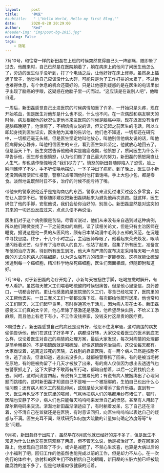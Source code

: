 ```yaml
---
layout:     post
title:      "神医"
#subtitle:   " \"Hello World, Hello my first Blog\""
date:       2020-8-28 20:29:00
author:     "Red"
#header-img: "img/post-bg-2015.jpg"
catalog: False
tags:
    - 随笔
---
```



 7月10号，和往常一样的新田磊在上班的时候突然觉得自己头一阵剧痛，随即晕了过去，他醒来时，自己已然是在医院躺着了，躺在病床上的他问了问医生他怎么了，旁边的医生似乎没听到，打了个电话之后，让他好好在床上修养。虽然身上插满了管子，他觉得自己应该没什么大碍，可能只是为了工作打拼的太累了，不过他也难得休息，有个休息的机会还蛮好的，只是让他感到疑惑的是在医生的电话里似乎出现了脑癌的字眼，这疑惑在他脑子里一闪而过。“这应该是在说别人吧”，他暗自道。

  一周后，新田磊感觉自己比进医院的时候病情加重了许多，一开始只是头疼，现在开始咳血，但是医生对他却是什么也不说，什么也不问。在一次偶然和病友聊天的时候，病友根据他的状况认定他本来进医院的时候是脑癌中期，现在迟迟没有治疗是脑癌晚期了。他惊愕了，不相信病友说的话，但又记起之前医生的电话，所以立即起身找到医生证实，医生勉为其难的告诉他，他们也不知道，一切都还在研究中，一切都还毫无头绪，但是医生坚定地叫他放心，叫他别信他病友说的话，叫他回病房安心静养，叫他相信医生的专业，看到医生如此坚定，他就放心地回去了。但是当天下午，医生突然告诉他他确实是脑癌晚期，他愤怒了，质问医生为什么不早告诉他，医生却也很愤怒，认为他们做了自己最大的努力，新田磊的愤怒简直让人生气，却也装作惭愧地说:”我们尽力了”。愤怒的新田磊随即陷入了恐慌，脸上瞬间憔悴了不少，手不听使唤地摆动，一下子冲出了病房。到了晚上，医生见小新还没回病房便赶忙报警，警察12点带回他时他打着饱嗝，手上大包小包，都是零食。淡然地说既然时日不多，治疗的时候不能亏待了嘴。

  带他来的警察说他近乎是抢购商店的东西，警察从来没见过谁买过这么多零食，实在让人震惊不已。警察随即建议把新田磊绑起来为避免他再次逃跑。就这样，医生绑住了他的手脚，安慰他说，我们会给你治好的，别担心。新田磊显然是对这突如其来的一切还没反应过来，点点头便不再说话。

   医生们对于这个病例很是苦恼，尽管听说过，他们从来没有亲自遇到过这种病例，所以他们略微查找了一下之前类似的病例，读了读相关论文，但是只有主治医师在睡觉，据说这是他一贯的从医风格，颇有日本某动漫中毛利小五郎的风范，在沉睡中寻找思路。终于，十几个小时之后，主治医师睁眼了，他看起来荣光焕发，眼睛里闪烁着光芒，似乎有了治疗病人的良方，他站了起来，召集了所有医生，准备宣布他的治疗方案，待到所有医生到场，他大声而严肃的宣布决定采用每天喝一点硫酸的方式杀死病人的癌细胞，认为这么强有力的措施一定能奏效，这样就能让硫酸渗透到每一个癌细胞，精准科学地杀死癌细胞，医生们面面相觑，但随即附和道好。

   7月18号，对于新田磊的治疗开始了，小新每天被捆住手脚，吃喝拉撒时解开，有专人看护。虽然每天被义工们喂着喝硫酸的时候很痛苦，但是他心里坚信，良药苦口，一切都会好的。更让他感激的是医院里的义工们，零食已经吃完了，医院里的义工帮他去买，一日三餐义工们一顿都没落下过，每次都给他按时送来，他也常和义工们聊天，义工们起早贪黑，有时得通宵地干活儿，因为病人实在太多。新田磊感觉义工们真的太辛苦，他心里除了感激还是感激，他希望尽快出院，不给义工添麻烦，而且他上有老下有小，不工作没钱养家，没钱支付这昂贵的医疗费。

  3周过去了，新田磊感觉自己的病还是没有好，他忍不住发牢骚，这时周围的病友偷偷告诉他，他们在这住了好多年了，病都没好转，大家议论着医生的医术到底怎么样，议论着医生对自己的病情的处理方案，最后大家发现，每次对病情的处理都是简单粗暴的，不是喝硫酸就是喝硫酸，好像这硫酸包治百病，这议论每天都有。大家商议着，逃离这该死的医院，去找别的靠谱医院，有一两个病人已然是按耐不住，逃了出去，但谁知道，逃出去没多久，就都被警察抓了回来，有的是被当场拷在原地，有的是被拘留了十几天才被放了出来，有的病人仅仅因为想出去透透气也被警察抓走了，这下大家才不敢再有所行动，都暗自想着，以后一定要找机会出去。同时，这时间流言四起，有说有义工被累死的；有说有病人被捆绑出了心理问题而跳楼的，这时新田磊才知道自己不是唯一一个被捆绑的，生怕自己也出什么心理问题；还有病人和义工的桃色绯闻，这倒是给大家增添了些许乐趣。直到有一天，医生再也受不了医院里的喧闹，气氛地把病人们的嘴都用纱布堵住了，顿时，医院也安静了不少，病人们也只能每天呜呜呜来发泄自己的愤怒，甚至有人用起了摩尔斯电码来交流。渐渐地新田磊渐渐适应了，有时躺着发呆，忘了自己还在活着，分不清自己在监狱还是在医院，有时意识回归，向医生呜呜呜以表达自己的疑惑与不满。医生充耳不闻，继续研究如何加大硫酸的计量如何确定浓度等等“专业”问题。

  9月初，新田磊终于出院了，虽然早在8月底他就已经好的差不多了，但是医生不知道为什么让他又在医院观察了两周，但不管怎么说，他是被治好了。走在回家的路上，他发现自己轻盈了不少，或许是减肥了，不禁心生欢喜，也算是大病过后的小小福利了吧。回归工作的他虽然也能完成以前的工作，但是却力不从心。在一次例行的体检中，放射科的医生们不敢相信自己的眼睛，新田磊的五脏六腑已经被硫酸腐蚀的差不多了，但是他缺看似很健康的活着。
